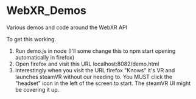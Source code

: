 # WebXR_Demos
Various demos and code around the WebXR API

To get this working.

1. Run demo.js in node (I'll some change this to npm start opening automatically in firefox)
2. Open firefox and visit this URL localhost:8082/demo.html
3. interestingly when you visit the URL firefox "Knows" it's VR and launches steamVR without our needing to. You MUST click the "headset" icon in the left of the screen to start. The steamVR UI might be covering it up. 
